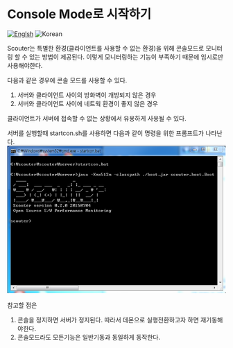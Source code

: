 # Console Mode로 시작하기
[![Englsh](https://img.shields.io/badge/language-English-orange.svg)](Console-Mode-Running_kr.md) ![Korean](https://img.shields.io/badge/language-Korean-blue.svg)

Scouter는 특별한 환경(클라이언트를 사용할 수 없는 환경)을 위해
콘솔모드로 모니터링 할 수 있는 방법이 제공된다. 이렇게 모니터링하는 기능이 부족하기 때문에 
임시로만 사용해야한다.

다음과 같은 경우에 콘솔 모드를 사용할 수 있다.

1. 서버와 클라이언트 사이의 방화벽이 개방되지 않은 경우
2. 서버와 클라이언트 사이에 네트웍 환경이 좋지 않은 경우

클라이언트가 서버에 접속할 수 없는 상황에서 유용하게 사용될 수 있다.

서버를 실행할때 startcon.sh를 사용하면 다음과 같이 명령을 위한 프롬프트가 나타난다. 
![Tomcat](../img/server/scouter_console.png)  


참고할 점은

1. 콘솔을 정지하면 서버가 정지된다. 따라서 데몬으로 실행전환하고자 하면 재기동해야한다.
2. 콘솔모드라도 모든기능은 일반기동과 동일하게 동작한다. 

